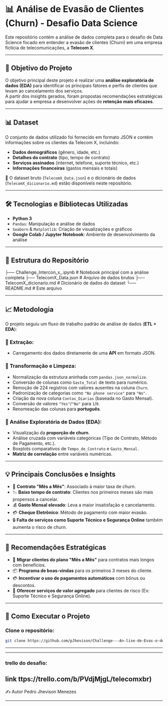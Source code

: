# 📊 Análise de Evasão de Clientes (Churn) - Desafio Data Science

Este repositório contém a análise de dados completa para o desafio de Data Science focado em entender a evasão de clientes (Churn) em uma empresa fictícia de telecomunicações, a **Telecom X**.

---

## 🎯 Objetivo do Projeto

O objetivo principal deste projeto é realizar uma **análise exploratória de dados (EDA)** para identificar os principais fatores e perfis de clientes que levam ao cancelamento dos serviços.  
A partir dos insights gerados, foram propostas recomendações estratégicas para ajudar a empresa a desenvolver ações de **retenção mais eficazes**.

---

## 📊 Dataset

O conjunto de dados utilizado foi fornecido em formato JSON e contém informações sobre os clientes da Telecom X, incluindo:

- **Dados demográficos** (gênero, idade, etc.)
- **Detalhes do contrato** (tipo, tempo de contrato)
- **Serviços assinados** (internet, telefone, suporte técnico, etc.)
- **Informações financeiras** (gastos mensais e totais)

📁 O dataset bruto (`TelecomX_Data.json`) e o dicionário de dados (`TelecomX_dicionario.md`) estão disponíveis neste repositório.

---

## 🛠️ Tecnologias e Bibliotecas Utilizadas

- **Python 3**
- `Pandas`: Manipulação e análise de dados
- `Seaborn` & `Matplotlib`: Criação de visualizações e gráficos
- **Google Colab / Jupyter Notebook**: Ambiente de desenvolvimento da análise

---

## 📁 Estrutura do Repositório

├── Challenge_Intercon_x_.ipynb # Notebook principal com a análise completa
├── TelecomX_Data.json # Arquivo de dados brutos
├── TelecomX_dicionario.md # Dicionário de dados do dataset
└── README.md # Este arquivo

---

## 📈 Metodologia

O projeto seguiu um fluxo de trabalho padrão de análise de dados (**ETL + EDA**):

### 🔹 Extração:
- Carregamento dos dados diretamente de uma **API** em formato JSON.

### 🔹 Transformação e Limpeza:
- Normalização da estrutura aninhada com `pandas.json_normalize`.
- Conversão de colunas como `Gasto_Total` de texto para numérico.
- Remoção de 224 registros com valores ausentes na coluna `Churn`.
- Padronização de categorias como `"No phone service"` para `"No"`.
- Criação da nova coluna `Contas_Diarias` (baseada no Gasto Mensal).
- Conversão de valores `"Yes"`/`"No"` para `1`/`0`.
- Renomeação das colunas para **português**.

### 🔹 Análise Exploratória de Dados (EDA):
- Visualização da **proporção de churn**.
- Análise cruzada com variáveis categóricas (Tipo de Contrato, Método de Pagamento, etc.).
- Boxplots comparativos de `Tempo_de_Contrato` e `Gasto_Mensal`.
- **Matriz de correlação** entre variáveis numéricas.

---

## 💡 Principais Conclusões e Insights

- 📌 **Contrato "Mês a Mês"**: Associado à maior taxa de churn.
- 📉 **Baixo tempo de contrato**: Clientes nos primeiros meses são mais propensos a cancelar.
- 💰 **Gasto Mensal elevado**: Leva a maior insatisfação e cancelamento.
- 💳 **Cheque Eletrônico**: Método de pagamento com maior evasão.
- 🔒 **Falta de serviços como Suporte Técnico e Segurança Online** também aumenta o risco de churn.

---

## 🧠 Recomendações Estratégicas

- 🎯 **Migrar clientes do plano "Mês a Mês"** para contratos mais longos com benefícios.
- 📦 **Programa de boas-vindas** para os primeiros 3 meses do cliente.
- 💳 **Incentivar o uso de pagamentos automáticos** com bônus ou descontos.
- 🔧 **Oferecer serviços de valor agregado** para clientes de risco (Ex: Suporte Técnico e Segurança Online).

---

## 🚀 Como Executar o Projeto

### Clone o repositório:

```bash
git clone https://github.com/pJhevison/Challenge---An-lise-de-Evas-o-de-Clientes.git
```
---
---
### trello do desafio:

link ttps://trello.com/b/PVdjMjgL/telecomxbr)
---
✍️ Autor
Pedro Jhevison Menezes

---
